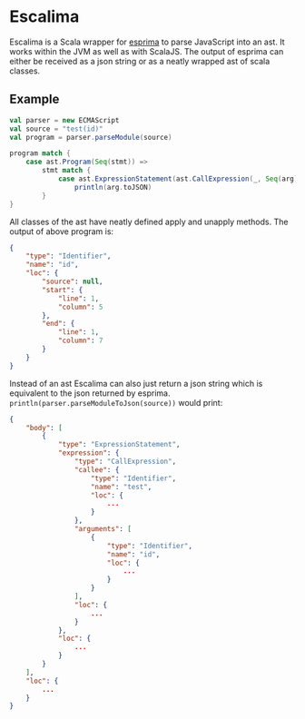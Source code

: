 # Escalima

Escalima is a Scala wrapper for [esprima](http://esprima.org/) to parse JavaScript into an ast. It works within the JVM as well as with ScalaJS. The output of esprima can either be received as a json string or as a neatly wrapped ast of scala classes.

## Example

```scala
val parser = new ECMAScript
val source = "test(id)"
val program = parser.parseModule(source)

program match {
    case ast.Program(Seq(stmt)) =>
        stmt match {
            case ast.ExpressionStatement(ast.CallExpression(_, Seq(arg))) =>
                println(arg.toJSON)
        }
}
```

All classes of the ast have neatly defined apply and unapply methods. The output of above program is:

```json
{
    "type": "Identifier",
    "name": "id",
    "loc": {
        "source": null,
        "start": {
            "line": 1,
            "column": 5
        },
        "end": {
            "line": 1,
            "column": 7
        }
    }
}
```

Instead of an ast Escalima can also just return a json string which is equivalent to the json returned by esprima.
`println(parser.parseModuleToJson(source))` would print:

```json
{
    "body": [
        {
            "type": "ExpressionStatement",
            "expression": {
                "type": "CallExpression",
                "callee": {
                    "type": "Identifier",
                    "name": "test",
                    "loc": {
                        ...
                    }
                },
                "arguments": [
                    {
                        "type": "Identifier",
                        "name": "id",
                        "loc": {
                            ...
                        }
                    }
                ],
                "loc": {
                    ...
                }
            },
            "loc": {
                ...
            }
        }
    ],
    "loc": {
        ...
    }
}
```